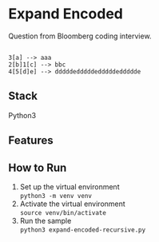 # Expand Encoded

Question from Bloomberg coding interview.

```

3[a] --> aaa
2[b]1[c] --> bbc
4[5[d]e] --> dddddedddddedddddeddddde

```

## Stack
Python3

## Features

## How to Run
1. Set up the virtual environment  
    `python3 -m venv venv`
2. Activate the virtual environment  
    `source venv/bin/activate`
4. Run the sample  
    `python3 expand-encoded-recursive.py`

